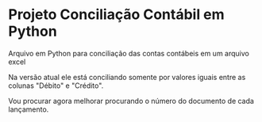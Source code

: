 # Projeto Conciliação Contábil em Python

Arquivo em Python para conciliação das contas contábeis em um arquivo excel

Na versão atual ele está conciliando somente por valores iguais entre as colunas "Débito" e "Crédito".

Vou procurar agora melhorar procurando o número do documento de cada lançamento.

